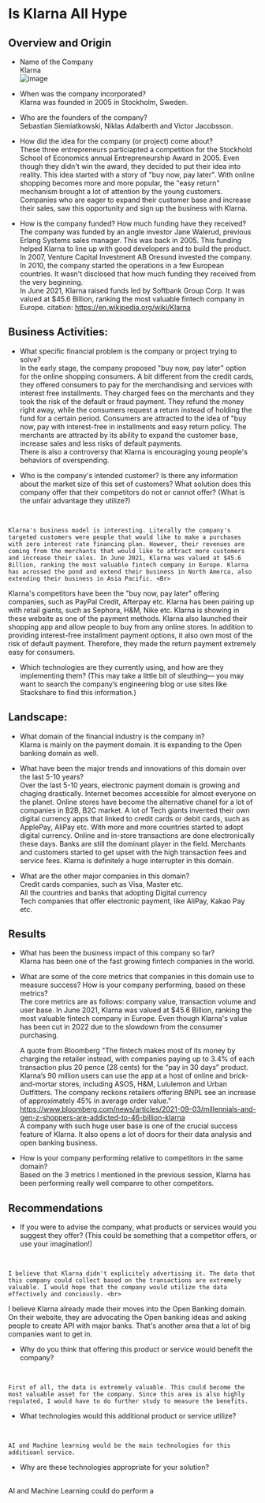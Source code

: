 # Is Klarna All Hype

## Overview and Origin

* Name of the Company <br>
Klarna<br>
![image](https://www.bing.com/th?id=AMMS_c2832e3f3d9df947e614f29696e8aa84&w=110&h=110&c=7&rs=1&qlt=95&pcl=f9f9f9&o=6&cdv=1&dpr=1.25&pid=16.1)

* When was the company incorporated? <br>
Klarna was founded in 2005 in Stockholm, Sweden.

* Who are the founders of the company?<br>
Sebastian Siemiatkowski, Niklas Adalberth and Victor Jacobsson. 

* How did the idea for the company (or project) come about?<br>
These three entrepreneurs particiapted a competition for the Stockhold School of Economics annual Entrepreneurship Award in 2005. Even though they didn't win the award, they decided to put their idea into reality. This idea started with a story of "buy now, pay later". With online shopping becomes more and more popular, the "easy return" mechanism brought a lot of attention  by the young customers. Companies who are eager to expand their customer base and increase their sales, saw this opportunity and sign up the business with Klarna. 

* How is the company funded? How much funding have they received? <br>
The company was funded by an angle investor Jane Walerud, previous Erlang Systems sales manager. This was back in 2005. This funding helped Klarna to line up with good developers and to build the product. In 2007, Venture Capital Investment AB Oresund invested the company. In 2010, the company started the operations in a few European countries. It wasn't disclosed that how much funding they received from the very beginning.<br>
In June 2021, Klarna raised funds led by Softbank Group Corp. It was valued at $45.6 Billion, ranking the most valuable fintech company in Europe.
citation: https://en.wikipedia.org/wiki/Klarna


## Business Activities:

* What specific financial problem is the company or project trying to solve?<br>
In the early stage, the company proposed "buy now, pay later" option for the online shopping consumers. A bit different from the credit cards, they offered consumers to pay for the merchandising and services with interest free installments. They charged fees on the merchants and they took the risk of the default or fraud payment. They refund the money right away, while the consumers request a return instead of holding the fund for a certain period. Consumers are attracted to the idea of "buy now, pay with interest-free in installments and easy return policy. The merchants are attracted by its ability to expand the customer base, increase sales and less risks of default payments. <br>
There  is also a controversy that Klarna is encouraging young people's behaviors of overspending. 

* Who is the company's intended customer?  Is there any information about the market size of this set of customers?
What solution does this company offer that their competitors do not or cannot offer? (What is the unfair advantage they utilize?)<br>
<br>

    Klarna's business model is interesting. Literally the company's targeted customers were people that would like to make a purchases with zero interest rate financing plan. However, their revenues are coming from the merchants that would like to attract more customers and increase their sales. In June 2021, Klarna was valued at $45.6 Billion, ranking the most valuable fintech company in Europe. Klarna has acrossed the pond and extend their business in North Amerca, also extending their business in Asia Pacific. <Br>
Klarna's competitors have been the "buy now, pay later" offering companies, such as PayPal Credit, Afterpay etc. Klarna has been pairing up with retail giants, such as Sephora, H&M, Nike etc. Klarna is showing in these website as one of the payment methods. Klarna also launched their shopping app and allow people to buy from any online stores. In addition to providing interest-free installment payment options, it also own most of the risk of default payment. Therefore, they made the return payment extremely easy for consumers. 

* Which technologies are they currently using, and how are they implementing them? (This may take a little bit of sleuthing–– you may want to search the company’s engineering blog or use sites like Stackshare to find this information.)<br>




## Landscape:

* What domain of the financial industry is the company in? <Br>
Klarna is mainly on the payment domain. It is expanding to the Open banking domain as well.

* What have been the major trends and innovations of this domain over the last 5-10 years?<Br>
Over the last 5-10 years, electronic payment domain is growing and chaging drastically. Internet becomes accessible for almost everyone on the planet. Online stores have become the alternative chanel for a lot of companies in B2B, B2C market. A lot of Tech giants invented their own digital currency apps that linked to credit cards or debit cards, such as ApplePay, AliPay etc. With more and more countries started to adopt digital currency. Online and in-store transactions are done electronically these days. Banks are still the dominant player in the field. Merchants and customers started to get upset with the high transaction fees and service fees. Klarna is definitely a huge interrupter in this domain.

* What are the other major companies in this domain?<Br>
Credit cards companies, such as Visa, Master etc. <br>
All the countries and banks that adopting Digital currency <br>
Tech companies that offer electronic payment, like AliPay, Kakao Pay etc. 


## Results

* What has been the business impact of this company so far?<Br>
Klarna has been one of the fast growing fintech companies in the world. 

* What are some of the core metrics that companies in this domain use to measure success? How is your company performing, based on these metrics? <Br>
The core metrics are as follows: company value, transaction volume and user base.
In June 2021, Klarna was valued at $45.6 Billion, ranking the most valuable fintech company in Europe. Even though Klarna's value has been cut in 2022 due to the slowdown from the consumer purchasing. <br>

    A quote from Bloomberg "The fintech makes most of its money by charging the retailer instead, with companies paying up to 3.4% of each transaction plus 20 pence (28 cents) for the “pay in 30 days” product. Klarna’s 90 million users can use the app at a host of online and brick-and-mortar stores, including ASOS, H&M, Lululemon and Urban Outfitters. The company reckons retailers offering BNPL see an increase of approximately 45% in average order value."
https://www.bloomberg.com/news/articles/2021-09-03/millennials-and-gen-z-shoppers-are-addicted-to-46-billion-klarna <br>
A company with such huge user base is one of the crucial success feature of Klarna. It also opens a lot of doors for their data analysis and open banking business.



* How is your company performing relative to competitors in the same domain? <br>
Based on the 3 metrics I mentioned in the previous session, Klarna has been performing really well companre to other competitors.


## Recommendations

* If you were to advise the company, what products or services would you suggest they offer? (This could be something that a competitor offers, or use your imagination!)<Br>
<Br>

    I believe that Klarna didn't explicitely advertising it. The data that this company could collect based on the transactions are extremely valuable. I would hope that the company would utilize the data effectively and conciously. <br>
I believe Klarna already made their moves into the Open Banking domain. On their website, they are advocating the Open banking ideas and asking people to create API with major banks. That's another area that a lot of big companies want to get in. 

* Why do you think that offering this product or service would benefit the company? <br>
<br>

    First of all, the data is extremely valuable. This could become the most valuable asset for the company. Since this area is also highly regulated, I would have to do further study to measure the benefits. 

* What technologies would this additional product or service utilize?<br>
<br>

    AI and Machine learning would be the main technologies for this additioanl service.  

* Why are these technologies appropriate for your solution?<br>
<br>
    AI and Machine Learning could do perform a 
